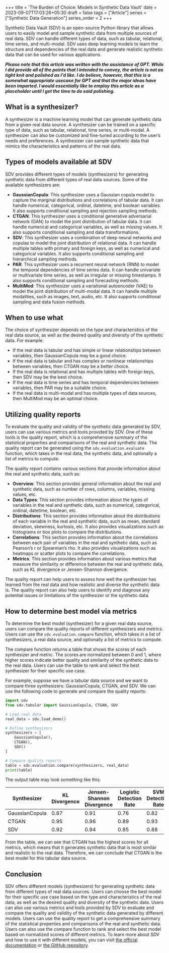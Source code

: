 +++
title = 'The Burden of Choice: Models in Synthetic Data Vault'
date = 2023-09-07T17:03:26+05:30
draft = false
tags = ["Article"]
series = ["Synthetic Data Generation"]
series_order = 2
+++

Synthetic Data Vault (SDV) is an open-source Python library that allows users to easily model and sample synthetic data from multiple sources of real data. SDV can handle different types of data, such as tabular, relational, time series, and multi-modal. SDV uses deep learning models to learn the structure and dependencies of the real data and generate realistic synthetic data that can be used for various applications.

**_Please note that this article was written with the assistance of GPT. While I did provide all of the points that I intended to convey, the article is not as tight knit and polished as I'd like. I do believe, however, that this is a somewhat appropriate usecase for GPT and that the major ideas have been imparted. I would essentially like to employ this article as a placeholder until I get the time to do said polishing._**

## What is a synthesizer?

A synthesizer is a machine learning model that can generate synthetic data from a given real data source. A synthesizer can be trained on a specific type of data, such as tabular, relational, time series, or multi-modal. A synthesizer can also be customized and fine-tuned according to the user’s needs and preferences. A synthesizer can sample synthetic data that mimics the characteristics and patterns of the real data.

## Types of models available at SDV

SDV provides different types of models (synthesizers) for generating synthetic data from different types of real data sources. Some of the available synthesizers are:

- **GaussianCopula**: This synthesizer uses a Gaussian copula model to capture the marginal distributions and correlations of tabular data. It can handle numerical, categorical, ordinal, datetime, and boolean variables. It also supports conditional sampling and rejection sampling methods.
- **CTGAN**: This synthesizer uses a conditional generative adversarial network (GAN) to model the joint distribution of tabular data. It can handle numerical and categorical variables, as well as missing values. It also supports conditional sampling and data transformations.
- **SDV**: This synthesizer uses a combination of deep neural networks and copulas to model the joint distribution of relational data. It can handle multiple tables with primary and foreign keys, as well as numerical and categorical variables. It also supports conditional sampling and hierarchical sampling methods.
- **PAR**: This synthesizer uses a recurrent neural network (RNN) to model the temporal dependencies of time series data. It can handle univariate or multivariate time series, as well as irregular or missing timestamps. It also supports conditional sampling and forecasting methods.
- **MultiMod**: This synthesizer uses a variational autoencoder (VAE) to model the joint distribution of multi-modal data. It can handle multiple modalities, such as images, text, audio, etc. It also supports conditional sampling and data fusion methods.

## When to use what

The choice of synthesizer depends on the type and characteristics of the real data source, as well as the desired quality and diversity of the synthetic data. For example:

- If the real data is tabular and has simple or linear relationships between variables, then GaussianCopula may be a good choice.
- If the real data is tabular and has complex or nonlinear relationships between variables, then CTGAN may be a better choice.
- If the real data is relational and has multiple tables with foreign keys, then SDV may be the best choice.
- If the real data is time series and has temporal dependencies between variables, then PAR may be a suitable choice.
- If the real data is multi-modal and has multiple types of data sources, then MultiMod may be an optimal choice.

## Utilizing quality reports

To evaluate the quality and validity of the synthetic data generated by SDV, users can use various metrics and tools provided by SDV. One of these tools is the quality report, which is a comprehensive summary of the statistical properties and comparisons of the real and synthetic data. The quality report can be generated using the  `sdv.evaluation.evaluate`  function, which takes in the real data, the synthetic data, and optionally a list of metrics to compute.

The quality report contains various sections that provide information about the real and synthetic data, such as:

- **Overview**: This section provides general information about the real and synthetic data, such as number of rows, columns, variables, missing values, etc.
- **Data Types**: This section provides information about the types of variables in the real and synthetic data, such as numerical, categorical, ordinal, datetime, boolean, etc.
- **Distributions**: This section provides information about the distributions of each variable in the real and synthetic data, such as mean, standard deviation, skewness, kurtosis, etc. It also provides visualizations such as histograms or box plots to compare the distributions.
- **Correlations**: This section provides information about the correlations between each pair of variables in the real and synthetic data, such as Pearson’s r or Spearman’s rho. It also provides visualizations such as heatmaps or scatter plots to compare the correlations.
- **Metrics**: This section provides information about various metrics that measure the similarity or difference between the real and synthetic data, such as KL divergence or Jensen-Shannon divergence.

The quality report can help users to assess how well the synthesizer has learned from the real data and how realistic and diverse the synthetic data is. The quality report can also help users to identify and diagnose any potential issues or limitations of the synthesizer or the synthetic data.

## How to determine best model via metrics

To determine the best model (synthesizer) for a given real data source, users can compare the quality reports of different synthesizers and metrics. Users can use the  `sdv.evaluation.compare`  function, which takes in a list of synthesizers, a real data source, and optionally a list of metrics to compute.

The compare function returns a table that shows the scores of each synthesizer and metric. The scores are normalized between 0 and 1, where higher scores indicate better quality and similarity of the synthetic data to the real data. Users can use the table to rank and select the best synthesizer for their specific use case.

For example, suppose we have a tabular data source and we want to compare three synthesizers: GaussianCopula, CTGAN, and SDV. We can use the following code to generate and compare the quality reports:

```python
import sdv
from sdv.tabular import GaussianCopula, CTGAN, SDV

# Load real data
real_data = sdv.load_demo()

# Define synthesizers
synthesizers = [
    GaussianCopula(),
    CTGAN(),
    SDV()
]

# Compare quality reports
table = sdv.evaluation.compare(synthesizers, real_data)
print(table)

```

The output table may look something like this:

| Synthesizer | KL Divergence | Jensen-Shannon Divergence | Logistic Detection Rate | SVM Detection Rate |
| ----------- | ------------- | ------------------------- | ----------------------- | ------------------ |
| GaussianCopula | 0.87 | 0.91 | 0.76 | 0.82 |
| CTGAN | 0.95 | 0.96 | 0.89 | 0.93 |
| SDV | 0.92 | 0.94 | 0.85 | 0.88 |

From the table, we can see that CTGAN has the highest scores for all metrics, which means that it generates synthetic data that is most similar and realistic to the real data. Therefore, we can conclude that CTGAN is the best model for this tabular data source.

## Conclusion

SDV offers different models (synthesizers) for generating synthetic data from different types of real data sources. Users can choose the best model for their specific use case based on the type and characteristics of the real data, as well as the desired quality and diversity of the synthetic data. Users can also use various metrics and tools provided by SDV to evaluate and compare the quality and validity of the synthetic data generated by different models. Users can use the quality report to get a comprehensive summary of the statistical properties and comparisons of the real and synthetic data. Users can also use the compare function to rank and select the best model based on normalized scores of different metrics. To learn more about SDV and how to use it with different models, you can visit [the official documentation](https://sdv.dev/)  or [the GitHub repository](https://github.com/sdv-dev/SDV).
